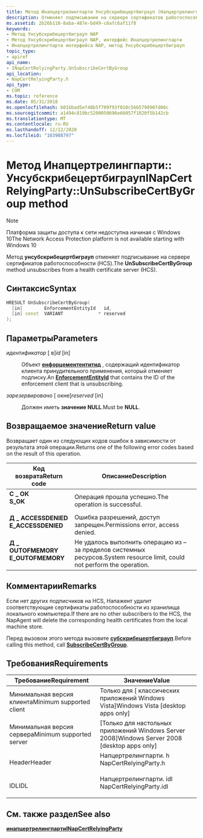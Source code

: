 ```yaml
---
title: Метод Инапцертрелингпарти Унсубскрибецертбиграуп (Напцертрелингпарти. h)
description: Отменяет подписывание на сервере сертификатов работоспособности (HCS).
ms.assetid: 2b26b110-8aba-487e-bd49-c6afc6af11f8
keywords:
- Метод Унсубскрибецертбиграуп NAP
- Метод Унсубскрибецертбиграуп NAP, интерфейс Инапцертрелингпарти
- Инапцертрелингпарти интерфейса NAP, метод Унсубскрибецертбиграуп
topic_type:
- apiref
api_name:
- INapCertRelyingParty.UnSubscribeCertByGroup
api_location:
- NapCertRelyingParty.h
api_type:
- COM
ms.topic: reference
ms.date: 05/31/2018
ms.openlocfilehash: b01bbad5ef48b5f709f93f018c56b5798907d08c
ms.sourcegitcommit: a1494c819bc5200050696e66057f1020f5b142cb
ms.translationtype: MT
ms.contentlocale: ru-RU
ms.lasthandoff: 12/12/2020
ms.locfileid: "103988797"
---
```

# <a name="inapcertrelyingpartyunsubscribecertbygroup-method"></a><span data-ttu-id="e014e-106">Метод Инапцертрелингпарти:: Унсубскрибецертбиграуп</span><span class="sxs-lookup"><span data-stu-id="e014e-106">INapCertRelyingParty::UnSubscribeCertByGroup method</span></span>

> [!Note]  
> <span data-ttu-id="e014e-107">Платформа защиты доступа к сети недоступна начиная с Windows 10</span><span class="sxs-lookup"><span data-stu-id="e014e-107">The Network Access Protection platform is not available starting with Windows 10</span></span>

 

<span data-ttu-id="e014e-108">Метод **унсубскрибецертбиграуп** отменяет подписывание на сервере сертификатов работоспособности (HCS).</span><span class="sxs-lookup"><span data-stu-id="e014e-108">The **UnSubscribeCertByGroup** method unsubscribes from a health certificate server (HCS).</span></span>

## <a name="syntax"></a><span data-ttu-id="e014e-109">Синтаксис</span><span class="sxs-lookup"><span data-stu-id="e014e-109">Syntax</span></span>


```C++
HRESULT UnSubscribeCertByGroup(
  [in]        EnforcementEntityId   id,
  [in] const  VARIANT             * reserved
);
```



## <a name="parameters"></a><span data-ttu-id="e014e-110">Параметры</span><span class="sxs-lookup"><span data-stu-id="e014e-110">Parameters</span></span>

<dl> <dt>

 <span data-ttu-id="e014e-111">*идентификатор* \[ в\]</span><span class="sxs-lookup"><span data-stu-id="e014e-111">*id* \[in\]</span></span>
</dt> <dd>

<span data-ttu-id="e014e-112">Объект [**енфорцементентитид**](nap-datatypes.md) , содержащий идентификатор клиента принудительного применения, который отменяет подписку.</span><span class="sxs-lookup"><span data-stu-id="e014e-112">An [**EnforcementEntityId**](nap-datatypes.md) that contains the ID of the enforcement client that is unsubscribing.</span></span>

</dd> <dt>

 <span data-ttu-id="e014e-113">*зарезервировано* \[ окне\]</span><span class="sxs-lookup"><span data-stu-id="e014e-113">*reserved* \[in\]</span></span>
</dt> <dd>

<span data-ttu-id="e014e-114">Должен иметь **значение NULL**.</span><span class="sxs-lookup"><span data-stu-id="e014e-114">Must be **NULL**.</span></span>

</dd> </dl>

## <a name="return-value"></a><span data-ttu-id="e014e-115">Возвращаемое значение</span><span class="sxs-lookup"><span data-stu-id="e014e-115">Return value</span></span>

<span data-ttu-id="e014e-116">Возвращает один из следующих кодов ошибок в зависимости от результата этой операции.</span><span class="sxs-lookup"><span data-stu-id="e014e-116">Returns one of the following error codes based on the result of this operation.</span></span>



| <span data-ttu-id="e014e-117">Код возврата</span><span class="sxs-lookup"><span data-stu-id="e014e-117">Return code</span></span>                                                                                     | <span data-ttu-id="e014e-118">Описание</span><span class="sxs-lookup"><span data-stu-id="e014e-118">Description</span></span>                                                        |
|-------------------------------------------------------------------------------------------------|--------------------------------------------------------------------|
| <dl> <span data-ttu-id="e014e-119"><dt>**С \_ ОК**</dt></span><span class="sxs-lookup"><span data-stu-id="e014e-119"><dt>**S\_OK** </dt></span></span> </dl>           | <span data-ttu-id="e014e-120">Операция прошла успешно.</span><span class="sxs-lookup"><span data-stu-id="e014e-120">The operation is successful.</span></span><br/>                            |
| <dl> <span data-ttu-id="e014e-121"><dt>**Д \_ ACCESSDENIED**</dt></span><span class="sxs-lookup"><span data-stu-id="e014e-121"><dt>**E\_ACCESSDENIED** </dt></span></span> </dl> | <span data-ttu-id="e014e-122">Ошибка разрешений, доступ запрещен.</span><span class="sxs-lookup"><span data-stu-id="e014e-122">Permissions error, access denied.</span></span><br/>                       |
| <dl> <span data-ttu-id="e014e-123"><dt>**Д \_ OUTOFMEMORY**</dt></span><span class="sxs-lookup"><span data-stu-id="e014e-123"><dt>**E\_OUTOFMEMORY** </dt></span></span> </dl>  | <span data-ttu-id="e014e-124">Не удалось выполнить операцию из – за пределов системных ресурсов.</span><span class="sxs-lookup"><span data-stu-id="e014e-124">System resource limit, could not perform the operation.</span></span><br/> |



 

## <a name="remarks"></a><span data-ttu-id="e014e-125">Комментарии</span><span class="sxs-lookup"><span data-stu-id="e014e-125">Remarks</span></span>

<span data-ttu-id="e014e-126">Если нет других подписчиков на HCS, Напажент удалит соответствующие сертификаты работоспособности из хранилища локального компьютера.</span><span class="sxs-lookup"><span data-stu-id="e014e-126">If there are no other subscribers to the HCS, the NapAgent will delete the corresponding health certificates from the local machine store.</span></span>

<span data-ttu-id="e014e-127">Перед вызовом этого метода вызовите [**субскрибецертбиграуп**](inapcertrelyingparty-subscribecertbygroup.md).</span><span class="sxs-lookup"><span data-stu-id="e014e-127">Before calling this method, call [**SubscribeCertByGroup**](inapcertrelyingparty-subscribecertbygroup.md).</span></span>

## <a name="requirements"></a><span data-ttu-id="e014e-128">Требования</span><span class="sxs-lookup"><span data-stu-id="e014e-128">Requirements</span></span>



| <span data-ttu-id="e014e-129">Требование</span><span class="sxs-lookup"><span data-stu-id="e014e-129">Requirement</span></span> | <span data-ttu-id="e014e-130">Значение</span><span class="sxs-lookup"><span data-stu-id="e014e-130">Value</span></span> |
|-------------------------------------|----------------------------------------------------------------------------------------------------|
| <span data-ttu-id="e014e-131">Минимальная версия клиента</span><span class="sxs-lookup"><span data-stu-id="e014e-131">Minimum supported client</span></span><br/> | <span data-ttu-id="e014e-132">Только для \[ классических приложений Windows Vista\]</span><span class="sxs-lookup"><span data-stu-id="e014e-132">Windows Vista \[desktop apps only\]</span></span><br/>                                                     |
| <span data-ttu-id="e014e-133">Минимальная версия сервера</span><span class="sxs-lookup"><span data-stu-id="e014e-133">Minimum supported server</span></span><br/> | <span data-ttu-id="e014e-134">\[Только для настольных приложений Windows Server 2008\]</span><span class="sxs-lookup"><span data-stu-id="e014e-134">Windows Server 2008 \[desktop apps only\]</span></span><br/>                                               |
| <span data-ttu-id="e014e-135">Header</span><span class="sxs-lookup"><span data-stu-id="e014e-135">Header</span></span><br/>                   | <dl> <span data-ttu-id="e014e-136"><dt>Напцертрелингпарти. h</dt></span><span class="sxs-lookup"><span data-stu-id="e014e-136"><dt>NapCertRelyingParty.h</dt></span></span> </dl>   |
| <span data-ttu-id="e014e-137">IDL</span><span class="sxs-lookup"><span data-stu-id="e014e-137">IDL</span></span><br/>                      | <dl> <span data-ttu-id="e014e-138"><dt>Напцертрелингпарти. idl</dt></span><span class="sxs-lookup"><span data-stu-id="e014e-138"><dt>NapCertRelyingParty.idl</dt></span></span> </dl> |



## <a name="see-also"></a><span data-ttu-id="e014e-139">См. также раздел</span><span class="sxs-lookup"><span data-stu-id="e014e-139">See also</span></span>

<dl> <dt>

[<span data-ttu-id="e014e-140">**инапцертрелингпарти**</span><span class="sxs-lookup"><span data-stu-id="e014e-140">**INapCertRelyingParty**</span></span>](inapcertrelyingparty.md)
</dt> </dl>

 

 






